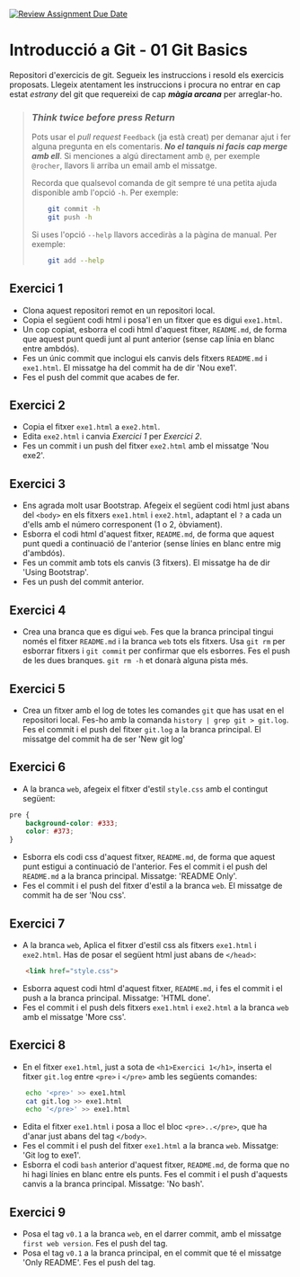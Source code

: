 [![Review Assignment Due Date](https://classroom.github.com/assets/deadline-readme-button-22041afd0340ce965d47ae6ef1cefeee28c7c493a6346c4f15d667ab976d596c.svg)](https://classroom.github.com/a/Lug9WwD2)
# Introducció a Git - 01 Git Basics

Repositori d'exercicis de git. Segueix les instruccions i resold els exercicis
proposats. Llegeix atentament les instruccions i procura no entrar en cap
estat _estrany_ del git que requereixi de cap **_màgia arcana_** per
arreglar-ho.

> ### _Think twice before press Return_
>
> Pots usar el _pull request_ `Feedback` (ja està creat) per demanar ajut i
> fer alguna pregunta en els comentaris. **_No el tanquis ni facis cap merge
> amb ell_**. Si menciones a algú directament amb `@`, per exemple `@rocher`,
> llavors li arriba un email amb el missatge.
>
> Recorda que qualsevol comanda de git sempre té una petita ajuda disponible
> amb l'opció `-h`. Per exemple:
> ```bash
>     git commit -h
>     git push -h
> ```
> Si uses l'opció `--help` llavors accediràs a la pàgina de manual. Per
> exemple:
> ```bash
>     git add --help
> ```

## Exercici 1

  - Clona aquest repositori remot en un repositori local.
  - Copia el següent codi html i posa'l en un fitxer que es digui `exe1.html`.
  - Un cop copiat, esborra el codi html d'aquest fitxer, `README.md`, de forma
    que aquest punt quedi junt al punt anterior (sense cap línia en blanc entre
    ambdós).
  - Fes un únic commit que inclogui els canvis dels fitxers `README.md` i
    `exe1.html`. El missatge ha del commit ha de dir 'Nou exe1'.
  - Fes el push del commit que acabes de fer.

## Exercici 2

  - Copia el fitxer `exe1.html` a `exe2.html`.
  - Edita `exe2.html` i canvia _Exercici 1_ per _Exercici 2_.
  - Fes un commit i un push del fitxer `exe2.html` amb el missatge 'Nou exe2'.

## Exercici 3

  - Ens agrada molt usar Bootstrap. Afegeix el següent codi html just abans del
    `<body>` en els fitxers `exe1.html` i `exe2.html`, adaptant el `?` a cada
    un d'ells amb el número corresponent (1 o 2, òbviament).
  - Esborra el codi html d'aquest fitxer, `README.md`, de forma que aquest
    punt quedi a continuació de l'anterior (sense línies en blanc entre mig
    d'ambdós).
  - Fes un commit amb tots els canvis (3 fitxers). El missatge ha de dir
    'Using Bootstrap'.
  - Fes un push del commit anterior.

## Exercici 4

  - Crea una branca que es digui `web`. Fes que la branca principal tingui
    només el fitxer `README.md` i la branca `web` tots els fitxers. Usa `git
    rm` per esborrar fitxers i `git commit` per confirmar que els esborres.
    Fes el push de les dues branques. `git rm -h` et donarà alguna pista més.

## Exercici 5

  - Crea un fitxer amb el log de totes les comandes `git` que has usat en el
    repositori local. Fes-ho amb la comanda `history | grep git > git.log`.
    Fes el commit i el push del fitxer `git.log` a la branca principal. El
    missatge del commit ha de ser 'New git log'

## Exercici 6

  - A la branca `web`, afegeix el fitxer d'estil `style.css` amb el contingut
    següent:

```css
pre {
    background-color: #333;
    color: #373;
}
```

  - Esborra els codi css d'aquest fitxer, `README.md`, de forma que aquest
    punt estigui a continuació de l'anterior. Fes el commit i el push del
    `README.md` a la branca principal. Missatge: 'README Only'.
  - Fes el commit i el push del fitxer d'estil a la branca `web`. El missatge
    de commit ha de ser 'Nou css'.

## Exercici 7

  - A la branca `web`, Aplica el fitxer d'estil css als fitxers `exe1.html` i
    `exe2.html`. Has de posar el següent html just abans de `</head>`:

```html
    <link href="style.css">
```

  - Esborra aquest codi html d'aquest fitxer, `README.md`, i fes el commit i
    el push a la branca principal. Missatge: 'HTML done'.
  - Fes el commit i el push dels fitxers `exe1.html` i `exe2.html` a la branca
    `web` amb el missatge 'More css'.

## Exercici 8

  - En el fitxer `exe1.html`, just a sota de `<h1>Exercici 1</h1>`, inserta el
    fitxer `git.log` entre `<pre>` i `</pre>` amb les següents comandes:

```bash
    echo '<pre>' >> exe1.html
    cat git.log >> exe1.html
    echo '</pre>' >> exe1.html
```

  - Edita el fitxer `exe1.html` i posa a lloc el bloc `<pre>..</pre>`, que ha
    d'anar just abans del tag `</body>`.
  - Fes el commit i el push del fitxer `exe1.html` a la branca `web`.
    Missatge: 'Git log to exe1'.
  - Esborra el codi `bash` anterior d'aquest fitxer, `README.md`, de forma que
    no hi hagi línies en blanc entre els punts. Fes el commit i el push
    d'aquests canvis a la branca principal. Missatge: 'No bash'.

## Exercici 9

  - Posa el tag `v0.1` a la branca `web`, en el darrer commit, amb el missatge
    `first web version`. Fes el push del tag.
  - Posa el tag `v0.1` a la branca principal, en el commit que té el missatge
    'Only README'. Fes el push del tag.
